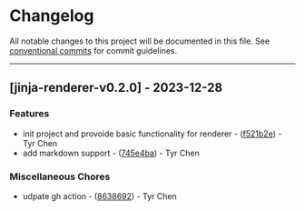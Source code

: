 # Changelog

All notable changes to this project will be documented in this file. See [conventional commits](https://www.conventionalcommits.org/) for commit guidelines.

---
## [jinja-renderer-v0.2.0] - 2023-12-28

### Features

- init project and provoide basic functionality for renderer - ([f521b2e](https://github.com/tyrchen/jinja-renderer/commit/f521b2e58198d9d44370cf55d1604e9f4a58aa21)) - Tyr Chen
- add markdown support - ([745e4ba](https://github.com/tyrchen/jinja-renderer/commit/745e4ba2298960bd04a4e3e7f01980ae404df5a0)) - Tyr Chen

### Miscellaneous Chores

- udpate gh action - ([8638692](https://github.com/tyrchen/jinja-renderer/commit/8638692498dd7796ac82b4b7dd43aba24770f746)) - Tyr Chen

<!-- generated by git-cliff -->
